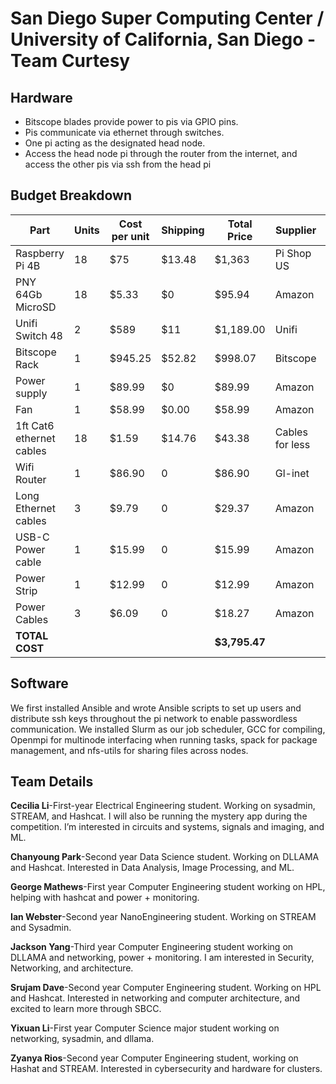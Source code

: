 # San Diego Super Computing Center / University of California, San Diego - Team Curtesy


## Hardware

- Bitscope blades provide power to pis via GPIO pins.
- Pis communicate via ethernet through switches.
- One pi acting as the designated head node.
- Access the head node pi through the router from the internet, and access the other pis
via ssh from the head pi

## Budget Breakdown

| Part                     | Units | Cost per unit | Shipping | Total Price | Supplier     | Link                                                                                                                                                                                                 |
|--------------------------|-------|---------------|----------|-------------|--------------|------------------------------------------------------------------------------------------------------------------------------------------------------------------------------------------------------|
| Raspberry Pi 4B          | 18    | $75           | $13.48   | $1,363      | Pi Shop US    | [Link](https://www.pishop.us/product/raspberry-pi-4-model-b-8gb/?src=raspberrypi)                                                                                                                   |
| PNY 64Gb MicroSD         | 18    | $5.33         | $0       | $95.94      | Amazon        | [Link](https://www.amazon.com/PNY-Elite-X-microSDXC-Memory-3-Pack/dp/B08T6QSBPJ?ref_=ast_sto_dp&th=1)                                                                                               |
| Unifi Switch 48          | 2     | $589          | $11      | $1,189.00   | Unifi         | [Link](https://techspecs.ui.com/unifi/switching/usw-48?s=us)                                                                                                                                        |
| Bitscope Rack            | 1     | $945.25       | $52.82   | $998.07     | Bitscope      | [Link](http://my.bitscope.com/store/?p=view&i=item+0)                                                                                                                                               |
| Power supply             | 1     | $89.99        | $0       | $89.99      | Amazon        | [Link](https://www.amazon.com/SS-30V-Regulated-Universal-Quick-Charge-Connectors/dp/B0DK2W8QYW/ref=sr_1_4?crid=D7C8HLOL8HGF&dib=eyJ2IjoiMSJ9.K9AQLR1yQenjYAQ6SpufP9BvFHM48BobH3NZmF0QuExYlJ-ZWo6chX91exw7zT5QaXHt7K2NYux5h8UY44tQiEDoAwmNniz2X-bmMdJUdwACqAwIZZShU9K4WezdJDoALNb-3Z3O631cOgGGqOLLPxjYVoIbBc-MVFd4tnxGBllXveMbv4jC4idIyvEAgBwubdoM-jMDCoN0wRldfIBgb_54OBlK-ex7HfNMekQkuvc.vgdi-jbKSu23eW5B6ZadMQmr7bISxzndgSOG3dueVK8&dib_tag=se&keywords=9-48v+power+supply+up+to+30A+power+surge&qid=1740953112&sprefix=9-48v+power+supply+up+to+30a+power+surge%2Caps%2C135&sr=8-4) |
| Fan                      | 1     | $58.99        | $0.00    | $58.99      | Amazon        | [Link](https://www.amazon.com/WDERAIR-Variable-Controller-Refrigerator-Greenhouse/dp/B0BG2JLVQ5/ref=sr_1_8?crid=3BZUBUNNQPIGC&dib=eyJ2IjoiMSJ9.YIcpyW6gYfMLHmXcoQEdkcu85ynK2zlcNusaF6kRwG19d04GGw1vY7_QQbxghZwese47C-R36-aX2O6pS727sY1njaPYrijK41G6GW8UgknSUvNhDWiXEccAd8QA0LkkUwxobPwiJM_wBQPkhUO846Ch9nHSUtKn_NAymlFBVDS2C2NUOKC9Aw_33IKaxEBDdhjtAElhNA1kMd3mQYAAJ7yZxK0wnX3AKOlmcQAJiwU.L-jzuw6x42k-yKfv2oj2A-lUn8Cv7FkrJdaw-9zesQQ&dib_tag=se&keywords=rack%2Bfans&qid=1740953483&sprefix=rack%2Bfans%2Caps%2C176&sr=8-8&th=1) |
| 1ft Cat6 ethernet cables | 18    | $1.59         | $14.76   | $43.38      | Cables for less | [Link](https://www.cablesforless.com/cat6-cables-blue-1-ft/)                                                                                                                                        |
| Wifi Router              | 1     | $86.90        | 0        | $86.90      | Gl-inet       | [Link](https://www.gl-inet.com/products/gl-mt3000/?utm_source=website&utm_medium=menubar)                                                                                                           |
| Long Ethernet cables     | 3     | $9.79         | 0        | $29.37      | Amazon        | [Link](https://www.amazon.com/Cable-Matters-Snagless-Ethernet-Black/dp/B00G9BN9KW/ref=sr_1_3?crid=39WI2LQ3X6GP8&dib=eyJ2IjoiMSJ9.nFGmvG8c15Hl7S30b9WLQMdJjYxHHjvSmai7KEK9zthRuKJV0L0wlysjnkcKzqZZZyxDDOG1hbBv8nq7YUcxBmFgXiywzQtEzzd3eRNR3n6TISRkp-sRiwnoKuBYBrimkWybWa-n6oB12f2FYm1WYU4TVxgFgalzVvlGNwWDoxT-dJ_c192U62JtUdOhok1C6N2BPISnnarhXAMVlbI2Gd9x-vuYpMTWSRM9HNwzqek.Qn3d5cU-X6v1dN3AdoD9MTjqbjyX4USGgSbVKRbvFN0&dib_tag=se&keywords=cat6%2Bethernet%2Bcable%2B18%2Bft&qid=1740951082&sprefix=cat6%2Bethernet%2Bcable%2B18%2Bf%2Caps%2C204&sr=8-3&th=1) |
| USB-C Power cable        | 1     | $15.99        | 0        | $15.99      | Amazon        | [Link](https://www.amazon.com/Anker-Charger-Foldable-Supports-Charging/dp/B0D72ZPXPY/ref=sr_1_19?crid=2IRSHPQAG03DG&dib=eyJ2IjoiMSJ9.8A3wzd7Zx1TEzlK1GQzw64zT8ARJ8YgLcRTVLgkvevMaP6Y8w510jJmo9c2vIj_WRiU_92SVRTPHSWzh-7pYn2vd0MEJAzlFPOn2SMXby7J8wT447LAEQUNRchuM7rssNUa0OLdySu4N-odH6psjMfRJlt8xpCIgRjSrsPMBosOSTaBv1tTKsE3PFWNp0x47GuC030kWcxbDn1eTBBlejsBsj_vQOWBupWIETtZ0YvI.jvMxAT-lKZC9a1h0ggT9BJZ7pmWtxKT5VYho3YWp4oo&dib_tag=se&keywords=usb+c+brick+and+cable&qid=1740951635&sprefix=usb+c+brick+and+cable+%2Caps%2C168&sr=8-19) |
| Power Strip              | 1     | $12.99        | 0        | $12.99      | Amazon        | [Link](https://www.amazon.com/Yintar-Protector-Outlets-Extension-Essentials/dp/B08MTBCXWX/ref=sr_1_11?crid=313NGXCR3HE8Y&dib=eyJ2IjoiMSJ9.0nQ7jmUuVebhPrkYwBwGW1TWmx61tMqJM8toL0xiMBgEBLvsFbBmSENBRSxi9P52XXZhHyMue8IvdNaoVU-1tU2wvy0ZO5fNSdvQheHuAvOwDINEZ146iYXeveJDHB3NqE-ECychFTFDOUjxLJZY4Cg324dHbGVPLN39fiEtCLrvRoPshFJkNPKwpAGNPGdVriZDTZ5B_-b9u5F9dWFYTYz_jdzLtJ72Seb2HQ4aUEI.kUo4WHuauCxYpcx4VBSrYUxPn75_w5GgGAL8cOsMJYM&dib_tag=se&keywords=power+strip&qid=1740951176&sprefix=power+strip%2Caps%2C202&sr=8-11) |
| Power Cables             | 3     | $6.09         | 0        | $18.27      | Amazon        | [Link](https://www.amazon.com/Standard-Electronics-Computer-Printer-Monitor/dp/B09VRLJD7J/ref=sr_1_3?crid=GKWK3VVULDZI&dib=eyJ2IjoiMSJ9.QbKAIploMqI--xHsNbsTyF2MvKEzPkAxa9nHN216KHRedYugJ3BijVhlp6mImdIuON5jpsNGpoETBTrFcxnluZ20DfJfEgSIY2uicCSqB-KKqFo6zfWjvYXFzYYHcddwr4663KBZRbPEgW_LfLDPb7xmfEwxuuw8fJbrJhEkwwmgSQ4W4y0NBJ_R2YcxvVA97Z9r3AsKvpDSZXeAfg2a38U-S6B8fWvD27sem9u-_ws.W6SIsZ7vZlhYn4ZLq1B1GG0tajOtMT9pGOtFT9khJxo&dib_tag=se&keywords=power+cables&qid=1740951242&sprefix=power+cables%2Caps%2C196&sr=8-3) |
| **TOTAL COST**           |       |               |          | **$3,795.47** |              |                                                                                                                                                                                                      |

## Software
We first installed Ansible and wrote Ansible scripts to set up users and distribute ssh keys throughout
the pi network to enable passwordless communication. We installed Slurm as our job scheduler, GCC
for compiling, Openmpi for multinode interfacing when running tasks, spack for package
management, and nfs-utils for sharing files across nodes.

## Team Details
**Cecilia Li**-First-year Electrical Engineering student. Working on sysadmin, STREAM, and Hashcat.
I will also be running the mystery app during the competition. I’m interested in circuits and systems,
signals and imaging, and ML.

**Chanyoung Park**-Second year Data Science student. Working on DLLAMA and Hashcat. Interested
in Data Analysis, Image Processing, and ML.

**George Mathews**-First year Computer Engineering student working on HPL, helping with hashcat
and power + monitoring.

**Ian Webster**-Second year NanoEngineering student. Working on STREAM and Sysadmin.

**Jackson Yang**-Third year Computer Engineering student working on DLLAMA and networking,
power + monitoring. I am interested in Security, Networking, and architecture.

**Srujam Dave**-Second year Computer Engineering student. Working on HPL and Hashcat. Interested
in networking and computer architecture, and excited to learn more through SBCC.

**Yixuan Li**-First year Computer Science major student working on networking, sysadmin, and dllama.

**Zyanya Rios**-Second year Computer Engineering student, working on Hashat and STREAM.
Interested in cybersecurity and hardware for clusters.